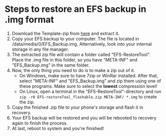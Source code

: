 # Steps to restore an EFS backup in .img format

1. Download the Template-zip from [here](https://github.com/Simon1511/Rise-Q_stuff/archive/master.zip) and extract it.
2. Copy your EFS backup to your computer. The file is located in /data/media/0/EFS_Backup.img. Alternatively, look into your internal storage in any file manager.
3. The extracted zip file will contain a folder called "EFS-RestoreTool". Place the .img file in this folder, so you have "META-INF" and "EFS_Backup.img" in the same folder.
4. Now, the only thing you need to do is to make a zip out of it.
   - On Windows, make sure to have 7zip or WinRar installed. After that, select "META-INF" and "EFS_Backup.img" and zip them using one of these programs. Make sure to select the **lowest** compression level!
   - On Linux, open a terminal in the "EFS-RestoreTool"-directory and run `zip -r0 EFS-restoreTool_flashable.zip META-INF/ *.img` to create the zip.
5. Copy the finished .zip file to your phone's storage and flash it in recovery.
6. Your EFS backup will be restored and you will be rebooted to recovery again to finish the process.
7. At last, reboot to system and you're finished!
